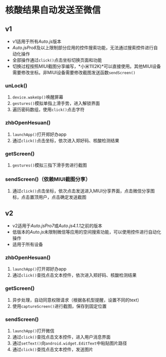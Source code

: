 # 核酸结果自动发送至微信
## v1
* v1适用于所有*Auto.js*版本
* *Auto.jsPro8*及以上限制部分应用的控件搜索功能，无法通过搜索控件进行自动化操作
* 全部操作通过`click()`点击坐标切换页面和功能
* 切换过程按照*MIUI*截图分享编写，*小米11(2K)*可以直接使用。其他MIUI设备需要修改坐标。非MIUI设备需要修改截图发送函数`sendScreen()`
### unLock()
1. `device.wakeUp()`唤醒屏幕
2. `gestures()`模拟单指上滑手势，进入解锁界面
3. 遍历密码数组，使用`click()`点击字符
### zhbOpenHesuan()
1. `launchApp()`打开郑好办app
2. 通过`click()`点击坐标，依次进入郑好码、核酸检测结果
### getScreen()
1. `gestures()`模拟三指下滑手势进行截图
### sendScreen()（依赖MIUI截图分享）
1. 通过`click()`点击坐标，依次点击发送进入MIUI分享界面，点击微信分享图标，点击置顶用户，点击确定发送截图
## v2
* v2适用于*Auto.jsPro7*或*Auto.js4.1.1*之前的版本
* 低版本的*Auto.js*未限制微信等应用的空间搜索功能，可以使用控件进行自动化操作
* 适用于所有设备
### zhbOpenHesuan()
1. `launchApp()`打开郑好办app
2. 通过`click()`查找点击文本控件，依次进入郑好码、核酸检测结果
### getScreen()
1. 异步处理，自动同意权限请求（根据各机型提醒，设置不同的text）
2. 使用`captureScreen()`进行截图，保存到固定位置
### sendScreen()
1. `launchApp()`打开微信
2. 通过`click()`查找点击文本控件，进入用户消息界面
3. 通过`setText()`向`android.widget.EditText`中粘贴图片路径
4. 通过`click()`查找点击文本控件，发送图片